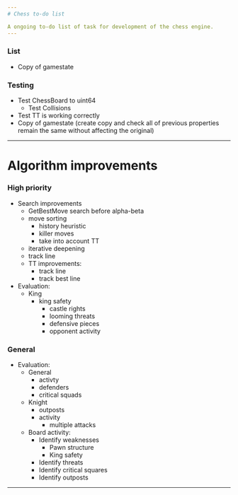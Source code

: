 ```yaml
---
# Chess to-do list

A ongoing to-do list of task for development of the chess engine.
---
```


### List

- Copy of gamestate

### Testing

- Test ChessBoard to uint64
  - Test Collisions
- Test TT is working correctly
- Copy of gamestate (create copy and check all of previous properties remain the same without affecting the original)

---

# Algorithm improvements

### High priority

- Search improvements
  - GetBestMove search before alpha-beta
  - move sorting
    - history heuristic
    - killer moves
    - take into account TT
  - iterative deepening
  - track line
  - TT improvements:
    - track line
    - track best line
- Evaluation:
  - King
    - king safety
      - castle rights
      - looming threats
      - defensive pieces
      - opponent activity

### General

- Evaluation:
  - General
    - activty
    - defenders
    - critical squads
  - Knight
    - outposts
    - activity
      - multiple attacks
  - Board activity:
    - Identify weaknesses
      - Pawn structure
      - King safety
    - Identify threats
    - Identify critical squares
    - Identify outposts

---
